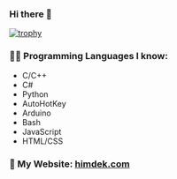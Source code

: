 ### Hi there 👋
[![trophy](https://github-profile-trophy.vercel.app/?username=HimDek&theme=algolia&no-bg=true&no-frame=true&column=-1)](https://github.com/ryo-ma/github-profile-trophy)

### 👨‍💻 Programming Languages I know:
* C/C++
* C#
* Python
* AutoHotKey
* Arduino
* Bash
* JavaScript
* HTML/CSS

### 🔗 My Website: [himdek.com](https://himdek.com)
